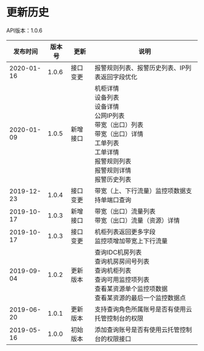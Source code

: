 # 更新历史 #
API版本：1.0.6

|发布时间|版本号|更新|说明|
|---|---|---|---|
|2020-01-16|1.0.6|接口变更|报警规则列表、报警历史列表、IP列表返回字段优化|
|2020-01-09|1.0.5|新增接口|机柜详情<br>设备列表<br>设备详情<br>公网IP列表<br>带宽（出口）列表<br>带宽（出口）详情<br>工单列表<br>工单详情<br>报警规则列表<br>报警规则详情<br>报警历史列表|
|2019-12-23|1.0.4|接口变更|带宽（上、下行流量）监控项数据支持单端口查询|
|2019-10-17|1.0.3|新增接口|带宽（出口）流量列表<br>带宽（出口）流量（资源）详情<br>|
|2019-10-17|1.0.3|接口变更|机柜列表返回更多字段<br>监控项增加带宽上下行流量|
|2019-09-04|1.0.2|更新版本|查询IDC机房列表<br>查询机房房间号列表<br>查询机柜列表<br>查询可用监控项列表<br>查看某资源单个监控项数据<br>查看某资源的最后一个监控数据点|
|2019-06-20|1.0.1|更新版本|支持查询角色所属账号是否有使用云托管控制台的权限|
|2019-05-16|1.0.0|初始版本|添加查询账号是否有使用云托管控制台的权限接口|
